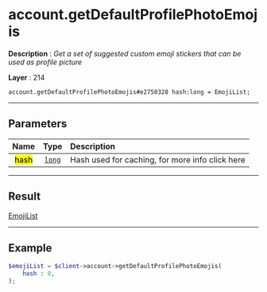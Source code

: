 # account.getDefaultProfilePhotoEmojis

**Description** : *Get a set of suggested custom emoji stickers that can be used as profile picture*

**Layer** : 214

```tl
account.getDefaultProfilePhotoEmojis#e2750328 hash:long = EmojiList;
```

---

## Parameters

| Name | Type | Description |
| :---: | :---: | :--- |
| <mark>hash</mark> | [`long`](type/long) | Hash used for caching, for more info click here |

---

## Result

[EmojiList](type/EmojiList)

---

## Example

```php
$emojiList = $client->account->getDefaultProfilePhotoEmojis(
	hash : 0,
);
```